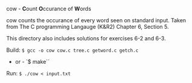 cow - **C**ount **O**ccurance of **W**ords

cow counts the occurance of every word seen on standard input. Taken from The C programming Langauge (K&R2) Chapter 6, Section 5.

This directory also includes solutions for exercises 6-2 and 6-3.

Build:
`$ gcc -o cow cow.c tree.c getword.c getch.c` 
 - or -
`$ make``

Run:
`$ ./cow < input.txt`
